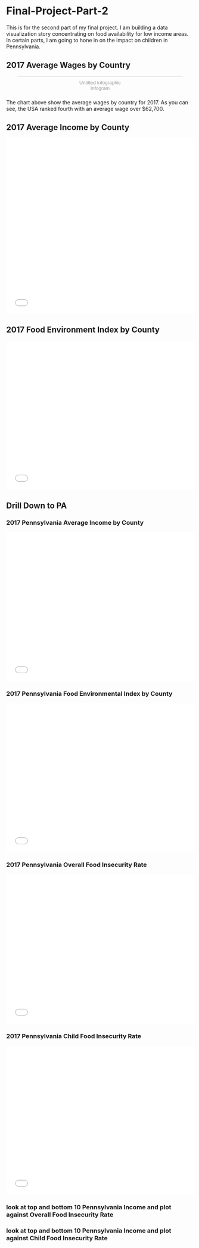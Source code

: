 # Final-Project-Part-2
This is for the second part of my final project. I am building a data visualization story concentrating on food availability for low income areas. In certain parts, I am going to hone in on the impact on children in Pennsylvania.  

## 2017 Average Wages by Country

<div class="infogram-embed" data-id="5f069521-bebb-4ed1-ab95-9ff8928d3085" data-type="interactive" data-title="Untitled infographic"></div><script>!function(e,t,s,i){var n="InfogramEmbeds",o=e.getElementsByTagName("script")[0],d=/^http:/.test(e.location)?"http:":"https:";if(/^\/{2}/.test(i)&&(i=d+i),window[n]&&window[n].initialized)window[n].process&&window[n].process();else if(!e.getElementById(s)){var r=e.createElement("script");r.async=1,r.id=s,r.src=i,o.parentNode.insertBefore(r,o)}}(document,0,"infogram-async","https://e.infogram.com/js/dist/embed-loader-min.js");</script><div style="padding:8px 0;font-family:Arial!important;font-size:13px!important;line-height:15px!important;text-align:center;border-top:1px solid #dadada;margin:0 30px"><a href="https://infogram.com/5f069521-bebb-4ed1-ab95-9ff8928d3085" style="color:#989898!important;text-decoration:none!important;" target="_blank">Untitled infographic</a><br><a href="https://infogram.com" style="color:#989898!important;text-decoration:none!important;" target="_blank" rel="nofollow">Infogram</a></div>

The chart above show the average wages by country for 2017. As you can see, the USA ranked fourth with an average wage over $62,700.


## 2017 Average Income by County

<iframe title="Average Income by County (2017)" aria-label="USA counties (2014) choropleth map" id="datawrapper-chart-6EfP8" src="//datawrapper.dwcdn.net/6EfP8/1/" scrolling="no" frameborder="0" style="width: 0; min-width: 100% !important; border: none;" height="471"></iframe><script type="text/javascript">(function() {    'use strict';    window.addEventListener('message', function(event) {        if (typeof event.data['datawrapper-height'] !== 'undefined') {            for (var chartId in event.data['datawrapper-height']) {                var iframe = document.getElementById('datawrapper-chart-' + chartId) || document.querySelector("iframe[src*='" + chartId + "']");                if (!iframe) {                    continue;                }                iframe.style.height = event.data['datawrapper-height'][chartId] + 'px';            }        }    });})();</script>

## 2017 Food Environment Index by County

<iframe title="Environmental Food Index 2017" aria-label="USA counties (2014) choropleth map" id="datawrapper-chart-TClju" src="//datawrapper.dwcdn.net/TClju/1/" scrolling="no" frameborder="0" style="width: 0; min-width: 100% !important; border: none;" height="400"></iframe><script type="text/javascript">(function() {    'use strict';    window.addEventListener('message', function(event) {        if (typeof event.data['datawrapper-height'] !== 'undefined') {            for (var chartId in event.data['datawrapper-height']) {                var iframe = document.getElementById('datawrapper-chart-' + chartId) || document.querySelector("iframe[src*='" + chartId + "']");                if (!iframe) {                    continue;                }                iframe.style.height = event.data['datawrapper-height'][chartId] + 'px';            }        }    });})();</script>


## Drill Down to PA

### 2017 Pennsylvania Average Income by County

<iframe title="Pennsylvania Average Income 2017" aria-label="USA counties (2014) choropleth map" id="datawrapper-chart-iU9um" src="//datawrapper.dwcdn.net/iU9um/2/" scrolling="no" frameborder="0" style="width: 0; min-width: 100% !important; border: none;" height="400"></iframe><script type="text/javascript">(function() {    'use strict';    window.addEventListener('message', function(event) {        if (typeof event.data['datawrapper-height'] !== 'undefined') {            for (var chartId in event.data['datawrapper-height']) {                var iframe = document.getElementById('datawrapper-chart-' + chartId) || document.querySelector("iframe[src*='" + chartId + "']");                if (!iframe) {                    continue;                }                iframe.style.height = event.data['datawrapper-height'][chartId] + 'px';            }        }    });})();</script>


### 2017 Pennsylvania Food Environmental Index by County

<iframe title="Pennsylvania Food Environment Index 2017" aria-label="USA counties (2014) choropleth map" id="datawrapper-chart-1EVWc" src="//datawrapper.dwcdn.net/1EVWc/1/" scrolling="no" frameborder="0" style="width: 0; min-width: 100% !important; border: none;" height="400"></iframe><script type="text/javascript">(function() {    'use strict';    window.addEventListener('message', function(event) {        if (typeof event.data['datawrapper-height'] !== 'undefined') {            for (var chartId in event.data['datawrapper-height']) {                var iframe = document.getElementById('datawrapper-chart-' + chartId) || document.querySelector("iframe[src*='" + chartId + "']");                if (!iframe) {                    continue;                }                iframe.style.height = event.data['datawrapper-height'][chartId] + 'px';            }        }    });})();</script>

### 2017 Pennsylvania Overall Food Insecurity Rate


<iframe title="Pennsylvania Food Insecurity Rate 2017" aria-label="USA counties (2014) choropleth map" id="datawrapper-chart-NL3p1" src="//datawrapper.dwcdn.net/NL3p1/1/" scrolling="no" frameborder="0" style="width: 0; min-width: 100% !important; border: none;" height="400"></iframe><script type="text/javascript">(function() {    'use strict';    window.addEventListener('message', function(event) {        if (typeof event.data['datawrapper-height'] !== 'undefined') {            for (var chartId in event.data['datawrapper-height']) {                var iframe = document.getElementById('datawrapper-chart-' + chartId) || document.querySelector("iframe[src*='" + chartId + "']");                if (!iframe) {                    continue;                }                iframe.style.height = event.data['datawrapper-height'][chartId] + 'px';            }        }    });})();</script>


### 2017 Pennsylvania Child Food Insecurity Rate

<iframe title="Pennsylvania Food Child Insecurity Rate 2017" aria-label="USA counties (2014) choropleth map" id="datawrapper-chart-BaIHD" src="//datawrapper.dwcdn.net/BaIHD/1/" scrolling="no" frameborder="0" style="width: 0; min-width: 100% !important; border: none;" height="400"></iframe><script type="text/javascript">(function() {    'use strict';    window.addEventListener('message', function(event) {        if (typeof event.data['datawrapper-height'] !== 'undefined') {            for (var chartId in event.data['datawrapper-height']) {                var iframe = document.getElementById('datawrapper-chart-' + chartId) || document.querySelector("iframe[src*='" + chartId + "']");                if (!iframe) {                    continue;                }                iframe.style.height = event.data['datawrapper-height'][chartId] + 'px';            }        }    });})();</script>


### look at top and bottom 10 Pennsylvania Income and plot against Overall Food Insecurity Rate



### look at top and bottom 10 Pennsylvania Income and plot against Child Food Insecurity Rate




